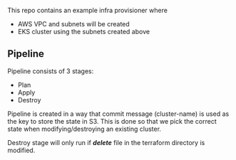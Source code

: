 This repo contains an example infra provisioner where 
- AWS VPC and subnets will be created
- EKS cluster using the subnets created above

## Pipeline

Pipeline consists of 3 stages:

- Plan
- Apply
- Destroy

Pipeline is created in a way that commit message (cluster-name) is used as the key to store the state in S3. This is done so that we pick the correct state when modifying/destroying an existing cluster.

Destroy stage will only run if ***delete*** file in the terraform directory is modified. 
